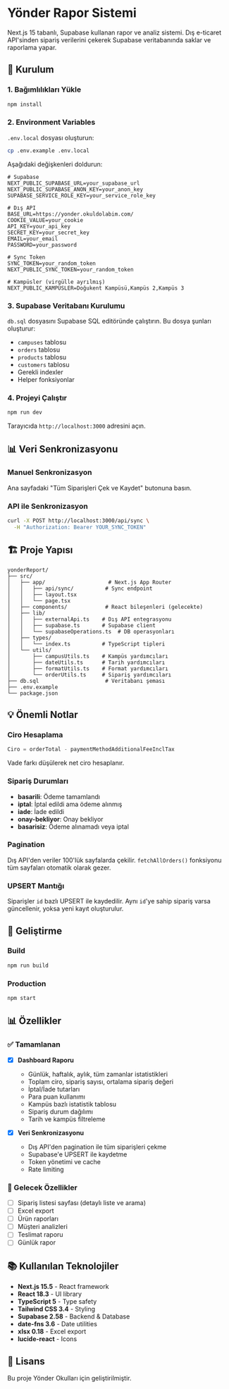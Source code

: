 # Yönder Rapor Sistemi

Next.js 15 tabanlı, Supabase kullanan rapor ve analiz sistemi. Dış e-ticaret API'sinden sipariş verilerini çekerek Supabase veritabanında saklar ve raporlama yapar.

## 🚀 Kurulum

### 1. Bağımlılıkları Yükle

```bash
npm install
```

### 2. Environment Variables

`.env.local` dosyası oluşturun:

```bash
cp .env.example .env.local
```

Aşağıdaki değişkenleri doldurun:

```env
# Supabase
NEXT_PUBLIC_SUPABASE_URL=your_supabase_url
NEXT_PUBLIC_SUPABASE_ANON_KEY=your_anon_key
SUPABASE_SERVICE_ROLE_KEY=your_service_role_key

# Dış API
BASE_URL=https://yonder.okuldolabim.com/
COOKIE_VALUE=your_cookie
API_KEY=your_api_key
SECRET_KEY=your_secret_key
EMAIL=your_email
PASSWORD=your_password

# Sync Token
SYNC_TOKEN=your_random_token
NEXT_PUBLIC_SYNC_TOKEN=your_random_token

# Kampüsler (virgülle ayrılmış)
NEXT_PUBLIC_KAMPUSLER=Doğukent Kampüsü,Kampüs 2,Kampüs 3
```

### 3. Supabase Veritabanı Kurulumu

`db.sql` dosyasını Supabase SQL editöründe çalıştırın. Bu dosya şunları oluşturur:

- `campuses` tablosu
- `orders` tablosu
- `products` tablosu
- `customers` tablosu
- Gerekli indexler
- Helper fonksiyonlar

### 4. Projeyi Çalıştır

```bash
npm run dev
```

Tarayıcıda `http://localhost:3000` adresini açın.

## 📊 Veri Senkronizasyonu

### Manuel Senkronizasyon

Ana sayfadaki "Tüm Siparişleri Çek ve Kaydet" butonuna basın.

### API ile Senkronizasyon

```bash
curl -X POST http://localhost:3000/api/sync \
  -H "Authorization: Bearer YOUR_SYNC_TOKEN"
```

## 🏗 Proje Yapısı

```
yonderReport/
├── src/
│   ├── app/                    # Next.js App Router
│   │   ├── api/sync/          # Sync endpoint
│   │   ├── layout.tsx
│   │   └── page.tsx
│   ├── components/            # React bileşenleri (gelecekte)
│   ├── lib/
│   │   ├── externalApi.ts    # Dış API entegrasyonu
│   │   ├── supabase.ts       # Supabase client
│   │   └── supabaseOperations.ts  # DB operasyonları
│   ├── types/
│   │   └── index.ts          # TypeScript tipleri
│   └── utils/
│       ├── campusUtils.ts    # Kampüs yardımcıları
│       ├── dateUtils.ts      # Tarih yardımcıları
│       ├── formatUtils.ts    # Format yardımcıları
│       └── orderUtils.ts     # Sipariş yardımcıları
├── db.sql                     # Veritabanı şeması
├── .env.example
└── package.json
```

## 💡 Önemli Notlar

### Ciro Hesaplama

```typescript
Ciro = orderTotal - paymentMethodAdditionalFeeInclTax
```

Vade farkı düşülerek net ciro hesaplanır.

### Sipariş Durumları

- **basarili**: Ödeme tamamlandı
- **iptal**: İptal edildi ama ödeme alınmış
- **iade**: İade edildi
- **onay-bekliyor**: Onay bekliyor
- **basarisiz**: Ödeme alınamadı veya iptal

### Pagination

Dış API'den veriler 100'lük sayfalarda çekilir. `fetchAllOrders()` fonksiyonu tüm sayfaları otomatik olarak gezer.

### UPSERT Mantığı

Siparişler `id` bazlı UPSERT ile kaydedilir. Aynı `id`'ye sahip sipariş varsa güncellenir, yoksa yeni kayıt oluşturulur.

## 🔧 Geliştirme

### Build

```bash
npm run build
```

### Production

```bash
npm start
```

## 📊 Özellikler

### ✅ Tamamlanan

- [x] **Dashboard Raporu**
  - Günlük, haftalık, aylık, tüm zamanlar istatistikleri
  - Toplam ciro, sipariş sayısı, ortalama sipariş değeri
  - İptal/İade tutarları
  - Para puan kullanımı
  - Kampüs bazlı istatistik tablosu
  - Sipariş durum dağılımı
  - Tarih ve kampüs filtreleme

- [x] **Veri Senkronizasyonu**
  - Dış API'den pagination ile tüm siparişleri çekme
  - Supabase'e UPSERT ile kaydetme
  - Token yönetimi ve cache
  - Rate limiting

### 📝 Gelecek Özellikler

- [ ] Sipariş listesi sayfası (detaylı liste ve arama)
- [ ] Excel export
- [ ] Ürün raporları
- [ ] Müşteri analizleri
- [ ] Teslimat raporu
- [ ] Günlük rapor

## 📚 Kullanılan Teknolojiler

- **Next.js 15.5** - React framework
- **React 18.3** - UI library
- **TypeScript 5** - Type safety
- **Tailwind CSS 3.4** - Styling
- **Supabase 2.58** - Backend & Database
- **date-fns 3.6** - Date utilities
- **xlsx 0.18** - Excel export
- **lucide-react** - Icons

## 📄 Lisans

Bu proje Yönder Okulları için geliştirilmiştir.
